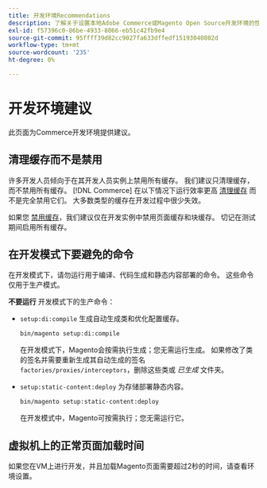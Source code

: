 ```yaml
---
title: 开发环境Recommendations
description: 了解关于设置本地Adobe Commerce或Magento Open Source开发环境的性能建议。
exl-id: f57396c0-86be-4933-8066-eb51c42fb9e4
source-git-commit: 95ffff39d82cc9027fa633dffedf15193040802d
workflow-type: tm+mt
source-wordcount: '235'
ht-degree: 0%

---
```


# 开发环境建议

此页面为Commerce开发环境提供建议。

## 清理缓存而不是禁用

许多开发人员倾向于在其开发人员实例上禁用所有缓存。 我们建议只清理缓存，而不禁用所有缓存。 [!DNL Commerce] 在以下情况下运行效率更高 [清理缓存](../configuration/cli/manage-cache.md#clean-and-flush-cache-types) 而不是完全禁用它们。 大多数类型的缓存在开发过程中很少失效。

如果您 [禁用缓存](../configuration/cli/manage-cache.md#enable-or-disable-cache-types)，我们建议仅在开发实例中禁用页面缓存和块缓存。 切记在测试期间启用所有缓存。

## 在开发模式下要避免的命令

在开发模式下，请勿运行用于编译、代码生成和静态内容部署的命令。 这些命令仅用于生产模式。

**不要运行** 开发模式下的生产命令：

* `setup:di:compile` 生成自动生成类和优化配置缓存。

   ```bash
   bin/magento setup:di:compile
   ```

   在开发模式下，Magento会按需执行生成；您无需运行生成。 如果修改了类的签名并需要重新生成其自动生成的签名 `factories/proxies/interceptors`，删除这些类或 _已生成_ 文件夹。

* `setup:static-content:deploy` 为存储部署静态内容。

   ```bash
   bin/magento setup:static-content:deploy
   ```

   在开发模式中，Magento可按需执行；您无需运行它。

## 虚拟机上的正常页面加载时间

如果您在VM上进行开发，并且加载Magento页面需要超过2秒的时间，请查看环境设置。
